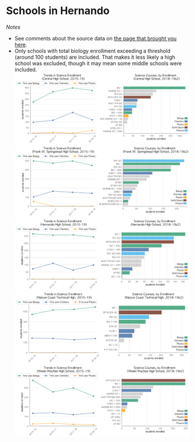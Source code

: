# Schools in Hernando  
*Notes*
- See comments about the source data on [the page that brought you here](https://adamlamee.github.io/FL-K12-analyses/plots/District_pages/Hernando.html).  
- Only schools with total biology enrollment exceeding a threshold (around 100 students) are included. That makes it less likely a high school was excluded, though it may mean some middle schools were included.  
![](../School_plots/HERNANDO/CENTRAL.png)
![](../School_plots/HERNANDO/FRANK_W_SP.png)
![](../School_plots/HERNANDO/HERNANDO.png)
![](../School_plots/HERNANDO/NATURE_COA.png)
![](../School_plots/HERNANDO/WEEKI_WACH.png)
